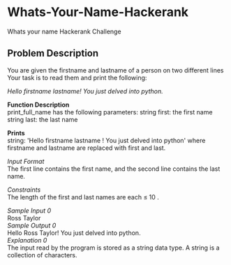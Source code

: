 # Whats-Your-Name-Hackerank
 Whats your name Hackerank Challenge
 
 ## Problem Description
 You are given the firstname and lastname of a person on two different lines \
 Your task is to read them and print the following: 

  *Hello firstname lastname! You just delved into python.*

  **Function Description**\
   print_full_name has the following parameters:
   string first: the first name
   string last: the last name
   
  **Prints**\
  string: 'Hello firstname lastname ! You just delved into python' where firstname and lastname are replaced with first and last.
  
  *Input Format*\
  The first line contains the first name, and the second line contains the last name.

  *Constraints*\
   The length of the first and last names are each ≤ 10 .

  *Sample Input 0*\
  Ross
  Taylor \
  *Sample Output 0*\
  Hello Ross Taylor! You just delved into python. \
  *Explanation 0*\
  The input read by the program is stored as a string data type. A string is a collection of characters.
